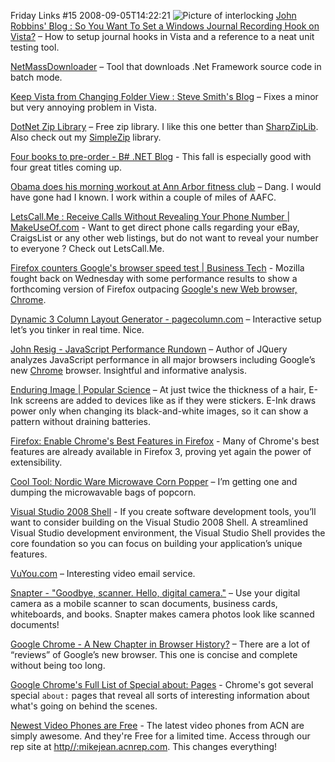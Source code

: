 Friday Links #15
2008-09-05T14:22:21
![Picture of interlocking ](http://az667460.vo.msecnd.net/cdn/images/links.gif) [John Robbins' Blog : So You Want To Set a Windows Journal Recording Hook on Vista?](http://www.wintellect.com/CS/blogs/jrobbins/archive/2008/08/30/so-you-want-to-set-a-windows-journal-recording-hook-on-vista-it-s-not-nearly-as-easy-as-you-think.aspx) – How to setup journal hooks in Vista and a reference to a neat unit testing tool.

[NetMassDownloader](http://www.codeplex.com/NetMassDownloader) – Tool that downloads .Net Framework source code in batch mode.

[Keep Vista from Changing Folder View : Steve Smith's Blog](http://stevesmithblog.com/blog/keep-vista-from-changing-folder-view/) – Fixes a minor but very annoying problem in Vista.

[DotNet Zip Library](http://www.codeplex.com/DotNetZip) – Free zip library. I like this one better than [SharpZipLib](http://www.icsharpcode.net/OpenSource/SharpZipLib/Default.aspx). Also check out my [SimpleZip](/blog/post/2008/03/22/simplezip-generate-zip-files-with-one-line-of-code) library.

[Four books to pre-order - B# .NET Blog](http://community.bartdesmet.net/blogs/bart/archive/2008/09/01/four-books-to-pre-order.aspx) - This fall is especially good with four great titles coming up.

[Obama does his morning workout at Ann Arbor fitness club](http://blog.mlive.com/annarbornews/2008/09/obama_does_his_morning_workout.html) – Dang. I would have gone had I known. I work within a couple of miles of AAFC.

[LetsCall.Me : Receive Calls Without Revealing Your Phone Number | MakeUseOf.com](http://www.makeuseof.com/dir/letscallme-receive-calls-revealing-phone-number/) - Want to get direct phone calls regarding your eBay, CraigsList or any other web listings, but do not want to reveal your number to everyone ? Check out LetsCall.Me.

[Firefox counters Google's browser speed test | Business Tech](http://news.cnet.com/8301-1001_3-10031278-92.html?part=rss&subj=news&tag=2547-1_3-0-5) - Mozilla fought back on Wednesday with some performance results to show a forthcoming version of Firefox outpacing [Google's new Web browser, Chrome](http://news.cnet.com/Meet-Chrome%2C-Googles-shiny-new-browser/2009-1032_3-6246210.html).

[Dynamic 3 Column Layout Generator - pagecolumn.com](http://www.pagecolumn.com/) – Interactive setup let’s you tinker in real time. Nice.

[John Resig - JavaScript Performance Rundown](http://ejohn.org/blog/javascript-performance-rundown/) – Author of JQuery analyzes JavaScript performance in all major browsers including Google’s new [Chrome](http://google.com/chrome) browser. Insightful and informative analysis.

[Enduring Image | Popular Science](http://www.popsci.com/amanda-schupak/article/2008-09/enduring-image) – At just twice the thickness of a hair, E-Ink screens are added to devices like as if they were stickers. E-Ink draws power only when changing its black-and-white images, so it can show a pattern without draining batteries.

[Firefox: Enable Chrome's Best Features in Firefox](http://lifehacker.com/5044518/enable-chromes-best-features-in-firefox) - Many of Chrome's best features are already available in Firefox 3, proving yet again the power of extensibility.

[Cool Tool: Nordic Ware Microwave Corn Popper](http://www.kk.org/cooltools/archives/003017.php) – I’m getting one and dumping the microwavable bags of popcorn.

[Visual Studio 2008 Shell](http://msdn.microsoft.com/en-us/vstudio/bb510103.aspx) - If you create software development tools, you’ll want to consider building on the Visual Studio 2008 Shell. A streamlined Visual Studio development environment, the Visual Studio Shell provides the core foundation so you can focus on building your application’s unique features.

[VuYou.com](http://www.vuyou.com/Homepage.aspx?ito=1629) – Interesting video email service.

[Snapter - "Goodbye, scanner. Hello, digital camera."](http://www.snapter.atiz.com/) – Use your digital camera as a mobile scanner to scan documents, business cards, whiteboards, and books. Snapter makes camera photos look like scanned documents! 

[Google Chrome - A New Chapter in Browser History?](http://www.makeuseof.com/tag/google-chrome-a-new-chapter-in-browser-history/) – There are a lot of “reviews” of Google’s new browser. This one is concise and complete without being too long.

[Google Chrome's Full List of Special about: Pages](http://feeds.gawker.com/%7Er/lifehacker/full/%7E3/382783485/google-chromes-full-list-of-special-about-pages) - Chrome's got several special `about:` pages that reveal all sorts of interesting information about what's going on behind the scenes.

[Newest Video Phones are Free](http://myacn.com) - The latest video phones from ACN are simply awesome. And they're Free for a limited time. Access through our rep site at [http//:mikejean.acnrep.com](http://mikejean.acnrep.com). This changes everything!
